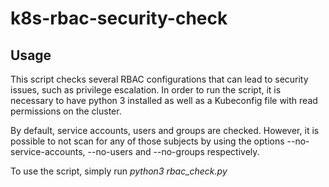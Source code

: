 # k8s-rbac-security-check

## Usage
This script checks several RBAC configurations that can lead to security issues, such as privilege escalation. In order to run the script, it is necessary to have python 3 installed as well as a Kubeconfig file with read permissions on the cluster.

By default, service accounts, users and groups are checked. However, it is possible to not scan for any of those subjects by using the options --no-service-accounts, --no-users and --no-groups respectively.

To use the script, simply run _python3 rbac_check.py_

